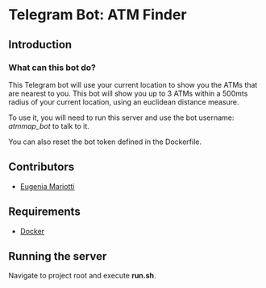 # Telegram Bot: ATM Finder

## Introduction

### What can this bot do?

This Telegram bot will use your current location to show you the ATMs that are nearest to you. This bot will show you up to 3 ATMs within a 500mts radius of your current location, using an euclidean distance measure.

To use it, you will need to run this server and use the bot username: *atmmap_bot* to talk to it.

You can also reset the bot token defined in the Dockerfile.

## Contributors

- [Eugenia Mariotti](https://github.com/emariotti3)

## Requirements

- [Docker](https://docker.com)

## Running the server

Navigate to project root and execute **run.sh**.
